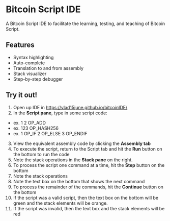Bitcoin Script IDE
============================

A Bitcoin Script IDE to facilitate the learning, testing, and teaching of Bitcoin Script.

Features
--------

* Syntax highlighting
* Auto-complete
* Translation to and from assembly
* Stack visualizer
* Step-by-step debugger

Try it out!
--------------------
1. Open up IDE in https://vlad15june.github.io/bitcoinIDE/
2. In the **Script pane**, type in some script code:
  * ex. 1  2  OP_ADD
  * ex. 123  OP_HASH256
  * ex. 1  OP_IF  2  OP_ELSE  3  OP_ENDIF
3. View the equivalent assembly code by clicking the **Assembly tab**
4. To execute the script, return to the Script tab and hit the **Run** button on the bottom to run the code
5. Note the stack operations in the **Stack pane** on the right.
6. To process the script one command at a time, hit the **Step** button on the bottom
7. Note the stack operations
8. Note the text box on the bottom that shows the next command
9. To process the remainder of the commands, hit the **Continue** button on the bottom
10. If the script was a valid script, then the text box on the bottom will be green and the stack elements will be orange.
11. If the script was invalid, then the text box and the stack elements will be red



